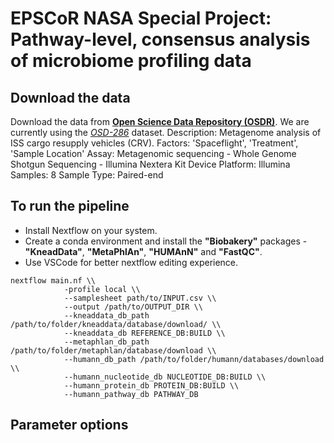 # EPSCoR NASA Special Project: Pathway-level, consensus analysis of microbiome profiling data

## Download the data

Download the data from [**Open Science Data Repository (OSDR)**](https://www.nasa.gov/osdr/). We are currently using the [_OSD-286_](https://osdr.nasa.gov/bio/repo/data/studies/OSD-286) dataset.
Description: Metagenome analysis of ISS cargo resupply vehicles (CRV).
Factors: 'Spaceflight', 'Treatment', 'Sample Location'
Assay: Metagenomic sequencing - Whole Genome Shotgun Sequencing - Illumina Nextera Kit
Device Platform: Illumina
Samples: 8
Sample Type: Paired-end

## To run the pipeline

- Install Nextflow on your system.
- Create a conda environment and install the **"Biobakery"** packages - **"KneadData"**, **"MetaPhlAn"**, **"HUMAnN"** and **"FastQC"**.
- Use VSCode for better nextflow editing experience.

```
nextflow main.nf \\
            -profile local \\
            --samplesheet path/to/INPUT.csv \\
            --output /path/to/OUTPUT_DIR \\
            --kneaddata_db_path /path/to/folder/kneaddata/database/download/ \\
            --kneaddata_db REFERENCE_DB:BUILD \\
            --metaphlan_db_path /path/to/folder/metaphlan/database/download \\
            --humann_db_path /path/to/folder/humann/databases/download \\
            --humann_nucleotide_db NUCLEOTIDE_DB:BUILD \\
            --humann_protein_db PROTEIN_DB:BUILD \\
            --humann_pathway_db PATHWAY_DB
```

## Parameter options
